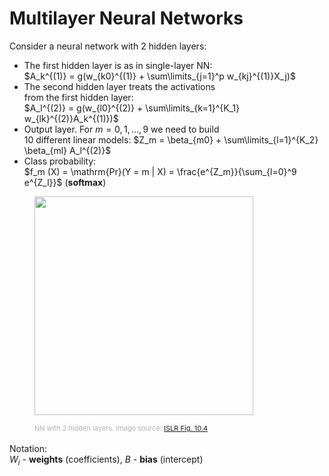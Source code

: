# Multilayer Neural Networks

<div class="grid grid-cols-[5fr,4fr]">
<div>

Consider a neural network with 2 hidden layers:
* The first hidden layer is as in single-layer NN:<br>
$A_k^{(1)} = g(w_{k0}^{(1)} + \sum\limits_{j=1}^p w_{kj}^{(1)}X_j)$
* The second hidden layer treats the activations<br>
from the first hidden layer:<br>
$A_l^{(2)} = g(w_{l0}^{(2)} + \sum\limits_{k=1}^{K_1} w_{lk}^{(2)}A_k^{(1)})$
* Output layer. For $m = 0, 1, ..., 9$ we need to build<br> 10 different linear models: $Z_m = \beta_{m0} + \sum\limits_{l=1}^{K_2} \beta_{ml} A_l^{(2)}$
* Class probability:<br>
$f_m (X) = \mathrm{Pr}(Y = m | X) = \frac{e^{Z_m}}{\sum_{l=0}^9 e^{Z_l}}$ (**softmax**)
</div>
<div>
  <figure>
    <img src="/ISLRv2_figure_10.4.png" style="width: 350px !important;">
    <figcaption style="color:#b3b3b3ff; font-size: 11px; position: absolute;"><br>NN with 2 hidden layers. Image source:
      <a href="https://hastie.su.domains/ISLR2/ISLRv2_website.pdf#page=416">ISLR Fig. 10.4</a>
    </figcaption>
  </figure>
<br>

Notation:<br> $W_i$ - **weights** (coefficients), $B$ - **bias** (intercept)
</div>
</div>